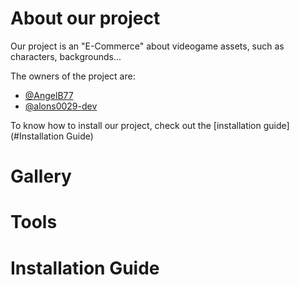 # About our project

Our project is an "E-Commerce" about videogame assets, such as characters, backgrounds...

The owners of the project are:
- [@AngelB77](https://github.com/AngelB77)
- [@alons0029-dev](https://github.com/alons0029-dev)

To know how to install our project, check out the 
[installation guide](#Installation Guide)

# Gallery

# Tools

# Installation Guide
